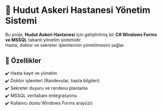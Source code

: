 # 🏥 Hudut Askeri Hastanesi Yönetim Sistemi  

Bu proje, **Hudut Askeri Hastanesi** için geliştirilmiş bir **C# Windows Forms ve MSSQL** tabanlı yönetim sistemidir.  
Hasta, doktor ve sekreter işlemlerinin yönetilmesini sağlar.  

## 🚀 Özellikler  
✔️ Hasta kayıt ve yönetim  
✔️ Doktor işlemleri (Randevular, hasta bilgileri)  
✔️ Sekreter duyuru ve randevu planlama  
✔️ MSSQL veritabanı entegrasyonu  
✔️ Kullanıcı dostu Windows Forms arayüzü  

